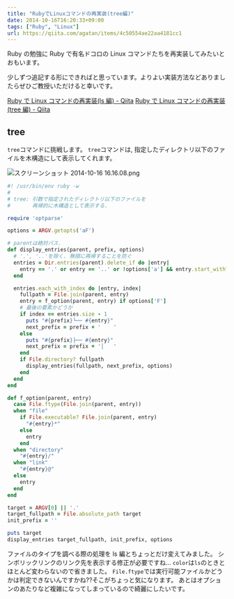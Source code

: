 ```yaml
---
title: "RubyでLinuxコマンドの再実装(tree編)"
date: 2014-10-16T16:20:33+09:00
tags: ["Ruby", "Linux"]
url: https://qiita.com/agatan/items/4c50554ae22aa4181cc1
---
```


Ruby の勉強に Ruby で有名ドコロの Linux コマンドたちを再実装してみたいとおもいます。

少しずつ追記する形にできればと思っています。よりよい実装方法などありましたらぜひご教授いただけると幸いです。

[Ruby で Linux コマンドの再実装(ls 編) - Qiita](http://qiita.com/agatan/items/af0c3bbc881f60667c85)
[Ruby で Linux コマンドの再実装(tree 編) - Qiita](http://qiita.com/agatan/items/4c50554ae22aa4181cc1)

## tree

`tree`コマンドに挑戦します。
`tree`コマンドは, 指定したディレクトリ以下のファイルを木構造にして表示してくれます。

![スクリーンショット 2014-10-16 16.16.08.png](https://qiita-image-store.s3.amazonaws.com/0/39030/b3ca62be-bc22-ec39-a836-70032b76521d.png "スクリーンショット 2014-10-16 16.16.08.png")

```tree.rb
#! /usr/bin/env ruby -w
#
# tree: 引数で指定されたディレクトリ以下のファイルを
#       再帰的に木構造として表示する.

require 'optparse'

options = ARGV.getopts('aF')

# parentは絶対パス.
def display_entries(parent, prefix, options)
  # '.', '..'を除く. 無限に再帰することを防ぐ
  entries = Dir.entries(parent).delete_if do |entry|
    entry == '.' or entry == '..' or !options['a'] && entry.start_with?('.')
  end

  entries.each_with_index do |entry, index|
    fullpath = File.join(parent, entry)
    entry = f_option(parent, entry) if options['F']
    # 最後の要素かどうか
    if index == entries.size - 1
      puts "#{prefix}└── #{entry}"
      next_prefix = prefix + '    '
    else
      puts "#{prefix}├── #{entry}"
      next_prefix = prefix + '│   '
    end
    if File.directory? fullpath
      display_entries(fullpath, next_prefix, options)
    end
  end
end

def f_option(parent, entry)
  case File.ftype(File.join(parent, entry))
  when "file"
    if File.executable? File.join(parent, entry)
      "#{entry}*"
    else
      entry
    end
  when "directory"
    "#{entry}/"
  when "link"
    "#{entry}@"
  else
    entry
  end
end

target = ARGV[0] || '.'
target_fullpath = File.absolute_path target
init_prefix = ''

puts target
display_entries target_fullpath, init_prefix, options
```

ファイルのタイプを調べる際の処理を ls 編とちょっとだけ変えてみました。
シンボリックリンクのリンク先を表示する修正が必要ですね...
`color`は`ls`のときとほとんど変わらないので省きました。
`File.ftype`では実行可能ファイルかどうかは判定できないんですかね??そこがちょっと気になります。
あとはオプションのあたりなど複雑になってしまっているので綺麗にしたいです。
